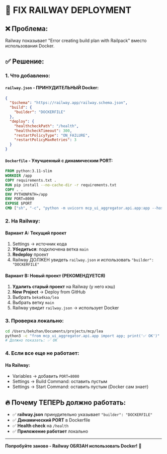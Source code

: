 # 🚨 FIX RAILWAY DEPLOYMENT

## ❌ Проблема:
Railway показывает "Error creating build plan with Railpack" вместо использования Docker.

## ✅ Решение:

### 1. Что добавлено:

#### `railway.json` - ПРИНУДИТЕЛЬНЫЙ Docker:
```json
{
  "$schema": "https://railway.app/railway.schema.json",  
  "build": {
    "builder": "DOCKERFILE"
  },
  "deploy": {
    "healthcheckPath": "/health",
    "healthcheckTimeout": 300,
    "restartPolicyType": "ON_FAILURE", 
    "restartPolicyMaxRetries": 3
  }
}
```

#### `Dockerfile` - Улучшенный с динамическим PORT:
```dockerfile
FROM python:3.11-slim
WORKDIR /app
COPY requirements.txt .
RUN pip install --no-cache-dir -r requirements.txt
COPY . .
ENV PYTHONPATH=/app
ENV PORT=8000
EXPOSE $PORT
CMD ["sh", "-c", "python -m uvicorn mcp_ui_aggregator.api.app:app --host 0.0.0.0 --port $PORT"]
```

### 2. На Railway:

#### Вариант A: Текущий проект
1. Settings → источник кода
2. **Убедиться**: подключена ветка `main`
3. **Redeploy** проект
4. Railway ДОЛЖЕН увидеть `railway.json` и использовать `"builder": "DOCKERFILE"`

#### Вариант B: Новый проект (РЕКОМЕНДУЕТСЯ)
1. **Удалить старый проект** на Railway (у него кэш)
2. **New Project** → Deploy from GitHub  
3. Выбрать `beka4kaa/lea`
4. Выбрать ветку `main`
5. Railway увидит `railway.json` → использует Docker

### 3. Проверка локально:
```bash
cd /Users/bekzhan/Documents/projects/mcp/lea
python3 -c "from mcp_ui_aggregator.api.app import app; print('✅ OK')"
# Должно показать: ✅ OK
```

### 4. Если все еще не работает:

#### На Railway:
- Variables → добавить `PORT=8000`
- Settings → Build Command: оставить пустым
- Settings → Start Command: оставить пустым (Docker сам знает)

## 🔥 Почему ТЕПЕРЬ должно работать:

- ✅ **railway.json** принудительно указывает `"builder": "DOCKERFILE"`
- ✅ **Динамический PORT** в Dockerfile
- ✅ **Health check** на `/health`
- ✅ **Приложение работает** локально

---

**Попробуйте заново - Railway ОБЯЗАН использовать Docker!** 🐳